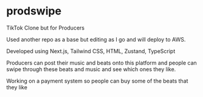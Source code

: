 # prodswipe
TikTok Clone but for Producers

Used another repo as a base but editing as I go and will deploy to AWS.

Developed using Next.js, Tailwind CSS, HTML, Zustand, TypeScript

Producers can post their music and beats onto this platform and people can swipe through these beats and music and see which ones they like.

Working on a payment system so people can buy some of the beats that they like
